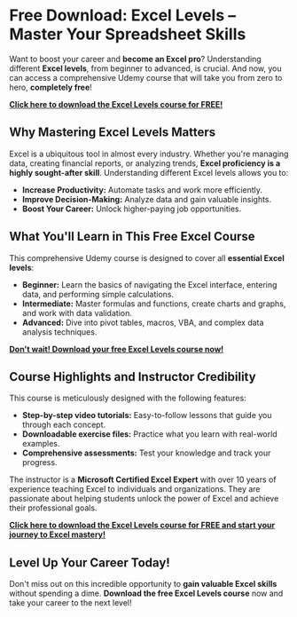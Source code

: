 # Free Download: Excel Levels – Master Your Spreadsheet Skills

Want to boost your career and **become an Excel pro**? Understanding different **Excel levels**, from beginner to advanced, is crucial. And now, you can access a comprehensive Udemy course that will take you from zero to hero, **completely free**!

[**Click here to download the Excel Levels course for FREE!**](https://udemywork.com/xcel-levels)

## Why Mastering Excel Levels Matters

Excel is a ubiquitous tool in almost every industry. Whether you're managing data, creating financial reports, or analyzing trends, **Excel proficiency is a highly sought-after skill**. Understanding different Excel levels allows you to:

*   **Increase Productivity:** Automate tasks and work more efficiently.
*   **Improve Decision-Making:** Analyze data and gain valuable insights.
*   **Boost Your Career:** Unlock higher-paying job opportunities.

## What You'll Learn in This Free Excel Course

This comprehensive Udemy course is designed to cover all **essential Excel levels**:

*   **Beginner:** Learn the basics of navigating the Excel interface, entering data, and performing simple calculations.
*   **Intermediate:** Master formulas and functions, create charts and graphs, and work with data validation.
*   **Advanced:** Dive into pivot tables, macros, VBA, and complex data analysis techniques.

[**Don't wait! Download your free Excel Levels course now!**](https://udemywork.com/xcel-levels)

## Course Highlights and Instructor Credibility

This course is meticulously designed with the following features:

*   **Step-by-step video tutorials:** Easy-to-follow lessons that guide you through each concept.
*   **Downloadable exercise files:** Practice what you learn with real-world examples.
*   **Comprehensive assessments:** Test your knowledge and track your progress.

The instructor is a **Microsoft Certified Excel Expert** with over 10 years of experience teaching Excel to individuals and organizations. They are passionate about helping students unlock the power of Excel and achieve their professional goals.

[**Click here to download the Excel Levels course for FREE and start your journey to Excel mastery!**](https://udemywork.com/xcel-levels)

## Level Up Your Career Today!

Don't miss out on this incredible opportunity to **gain valuable Excel skills** without spending a dime. **Download the free Excel Levels course** now and take your career to the next level!
